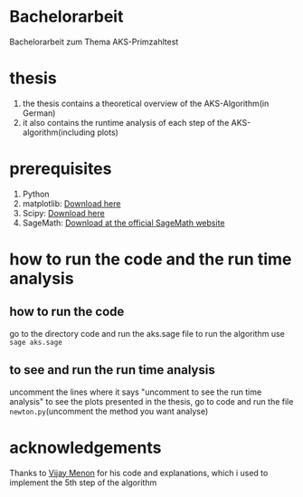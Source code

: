 # Bachelorarbeit
Bachelorarbeit zum Thema AKS-Primzahltest

# thesis 
1. the thesis contains a theoretical overview of the AKS-Algorithm(in German) 
2. it also contains the runtime analysis of each step of the AKS-algorithm(including plots)


# prerequisites
1. Python
2. matplotlib: [Download here](https://matplotlib.org/tutorials/index.html)
3. Scipy: [Download here](https://www.scipy.org/)
2. SageMath: [Download at the official SageMath website](https://www.sagemath.org/)

# how to run the code and the run time analysis 
## how to run the code
go to the directory code and run the aks.sage file to run the algorithm use `sage aks.sage`
## to see and run the run time analysis
uncomment the lines where it says "uncomment to see the run time analysis"
to see the plots presented in the thesis, go to code and run the file `newton.py`(uncomment the method you want analyse)   
# acknowledgements
Thanks to [Vijay Menon](https://arxiv.org/abs/1311.3785) for his code and explanations, which i used to implement the 5th step of the algorithm
